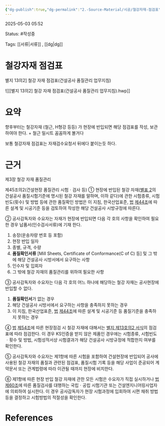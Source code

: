 ```yaml
---
{"dg-publish":true,"dg-permalink":"2.-Source-Material/시공/철강자재-점검표","permalink":"/2.-Source-Material/시공/철강자재-점검표/"}
---
```



2025-05-03 05:52

Status: #작성중 

Tags: [[서류\|서류]] , [[dg\|dg]]

# 철강자재 점검표
별지 13의2] 철강 자재 점검표(건설공사 품질관리 업무지침)

![[[별지 13의2] 철강 자재 점검표(건설공사 품질관리 업무지침).hwp]]

# 요약
향후부터는 철강자재 (철근, H형강 등등) 가 현장에 반입되면 해당 점검표를 작성, 보관하여야 한다.
+
철근 밀시트 꼼꼼하게 볼거다

보통 철강자재 점검표는 자재검수요청서 뒤에다 붙이는듯 하다.

# 근거
제3장 철강 자재 품질관리

 제45조의2(건설현장 품질관리 시험ㆍ검사 등) ① 현장에 반입된 철강 자재([별표 2](https://www.law.go.kr/LSW/admRulInfoP.do?admRulSeq=2100000249488&chrClsCd=010201#AJAX "팝업으로 이동")의 건설공사 품질시험기준에 명시된 철강 자재를 말하며, 이하 같다)에 관한 시험종류, 시험빈도(횟수) 및 방법 등에 관한 품질확인 방법은 이 지침, 한국산업표준, [법](https://www.law.go.kr/LSW/admRulInfoP.do?admRulSeq=2100000249488&chrClsCd=010201#AJAX "팝업으로 이동") [제44조](https://www.law.go.kr/LSW/admRulInfoP.do?admRulSeq=2100000249488&chrClsCd=010201#AJAX "팝업으로 이동")에 따른 설계 및 시공기준 등을 검토하여 작성한 해당 건설공사 시방규정에 따른다. 

② 공사감독자와 수요자는 자재가 현장에 반입되면 다음 각 호의 사항을 확인하여 필요한 경우 납품서(인수검사서류)에 기재 한다. 
1. 송장(운송차량 번호 등 포함) 
2. 현장 반입 일자 
3. 종별, 규격, 수량 
4. **품질확인서류** [Mill Sheets, Certificate of Conformance(C of C) 등] 및 그 밖에 해당 건설공사 시방서에서 요구하는 사항 
5. 인수자 및 입회자 
6. 그 밖에 철강 자재의 품질관리를 위하여 필요한 사항 

③ 공사감독자와 수요자는 다음 각 호의 어느 하나에 해당하는 철강 자재는 공사현장에 반입할 수 없다. 
1. **품질확인서**가 없는 경우 
2. 해당 건설공사 시방서에서 요구하는 사항을 충족하지 못하는 경우 
3. 이 지침, 한국산업표준, [법](https://www.law.go.kr/LSW/admRulInfoP.do?admRulSeq=2100000249488&chrClsCd=010201#AJAX "팝업으로 이동") [제44조](https://www.law.go.kr/LSW/admRulInfoP.do?admRulSeq=2100000249488&chrClsCd=010201#AJAX "팝업으로 이동")에 따른 설계 및 시공기준 등 품질기준을 충족하지 못하는 경우 

④ [법](https://www.law.go.kr/LSW/admRulInfoP.do?admRulSeq=2100000249488&chrClsCd=010201#AJAX "팝업으로 이동") [제54조](https://www.law.go.kr/LSW/admRulInfoP.do?admRulSeq=2100000249488&chrClsCd=010201#AJAX "팝업으로 이동")에 따른 현장점검 시 철강 자재에 대해서는 [별지 제13호의2 서식](https://www.law.go.kr/LSW/admRulInfoP.do?admRulSeq=2100000249488&chrClsCd=010201#AJAX "팝업으로 이동")의 점검표에 따라 점검한다. 이 경우 KS인증을 받지 않은 제품인 경우에는 시험종류, 시험빈도ㆍ횟수 및 방법, 시험성적서상 시험결과가 해당 건설공사 시방규정에 적합한지 여부를 확인한다. 

⑤ 공사감독자와 수요자는 제1항에 따른 시험을 포함하여 건설현장에 반입되어 공사에 사용된 철강 자재의 품질과 관련된 점검표, 품질시험 기록 등을 해당 사업이 준공되어 계약문서 또는 관계법령에 따라 이관될 때까지 현장에 비치한다. 

⑥ 제1항에 따른 현장 반입 철강 자재에 관한 모든 시험은 수요자가 직접 실시하거나 [법](https://www.law.go.kr/LSW/admRulInfoP.do?admRulSeq=2100000249488&chrClsCd=010201#AJAX "팝업으로 이동") [제60조](https://www.law.go.kr/LSW/admRulInfoP.do?admRulSeq=2100000249488&chrClsCd=010201#AJAX "팝업으로 이동")에 따른 품질검사를 대행하는 국립ㆍ공립 시험기관 또는 건설엔지니어링사업자에 의뢰하여 실시한다. 이 경우 공사감독자가 현장 시험과정에 입회하여 시편 채취 방법 등을 결정하고 시험방법의 적절성을 확인한다.
# References
